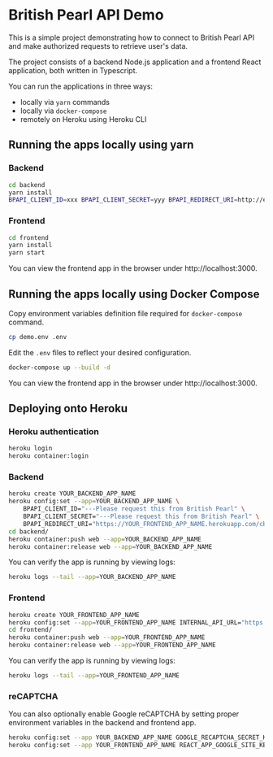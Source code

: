 British Pearl API Demo
======================

This is a simple project demonstrating how to connect to British Pearl API and make authorized requests to retrieve user's data.

The project consists of a backend Node.js application and a frontend React application, both written in Typescript.

You can run the applications in three ways:

* locally via `yarn` commands
* locally via `docker-compose`
* remotely on Heroku using Heroku CLI


## Running the apps locally using yarn

### Backend

```bash
cd backend
yarn install
BPAPI_CLIENT_ID=xxx BPAPI_CLIENT_SECRET=yyy BPAPI_REDIRECT_URI=http://example.com yarn start
```

### Frontend

```bash
cd frontend
yarn install
yarn start
```

You can view the frontend app in the browser under http://localhost:3000.

## Running the apps locally using Docker Compose

Copy environment variables definition file required for `docker-compose` command.

```bash
cp demo.env .env
```

Edit the `.env` files to reflect your desired configuration.

```bash
docker-compose up --build -d
```

You can view the frontend app in the browser under http://localhost:3000.


## Deploying onto Heroku

### Heroku authentication

```bash
heroku login
heroku container:login
```

### Backend

```bash
heroku create YOUR_BACKEND_APP_NAME
heroku config:set --app=YOUR_BACKEND_APP_NAME \
    BPAPI_CLIENT_ID="---Please request this from British Pearl" \
    BPAPI_CLIENT_SECRET="---Please request this from British Pearl" \
    BPAPI_REDIRECT_URI="https://YOUR_FRONTEND_APP_NAME.herokuapp.com/cb-bpapi"
cd backend/
heroku container:push web --app=YOUR_BACKEND_APP_NAME
heroku container:release web --app=YOUR_BACKEND_APP_NAME
```

You can verify the app is running by viewing logs:

```bash
heroku logs --tail --app=YOUR_BACKEND_APP_NAME
```

### Frontend

```bash
heroku create YOUR_FRONTEND_APP_NAME
heroku config:set --app=YOUR_FRONTEND_APP_NAME INTERNAL_API_URL="https://YOUR_BACKEND_APP_NAME.herokuapp.com"
cd frontend/
heroku container:push web --app=YOUR_FRONTEND_APP_NAME
heroku container:release web --app=YOUR_FRONTEND_APP_NAME
```

You can verify the app is running by viewing logs:

```bash
heroku logs --tail --app=YOUR_FRONTEND_APP_NAME
```

### reCAPTCHA

You can also optionally enable Google reCAPTCHA by setting proper environment variables in the backend and frontend app.

```bash
heroku config:set --app YOUR_BACKEND_APP_NAME GOOGLE_RECAPTCHA_SECRET_KEY="YOUR SECRET KEY"
heroku config:set --app YOUR_FRONTEND_APP_NAME REACT_APP_GOOGLE_SITE_KEY="YOUR SITE KEY"
```
